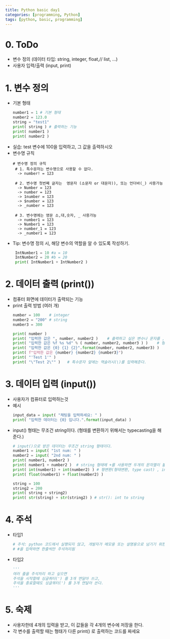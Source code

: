 ```yaml
---
title: Python basic day1
categories: [programming, Python]
tags: [python, basic, programming]
---
```

# 0\. ToDo
- 변수 정의 (데이터 타입: string, integer, float,// list, ...)
- 사용자 입력/출력 (input, print)

# 1\. 변수 정의
- 기본 형태
  ```python
  number1 = 1 # 기본 형태
  number2 = 123.0
  string = "test1"
  print( string ) # 출력하는 기능
  print( number1 )
  print( number2 )
  ```
- 실습: test 변수에 100을 입력하고, 그 값을 출력하시오
- 변수명 규칙
   ```
   # 변수명 정의 규칙
    # 1. 특수문자는 변수명으로 사용할 수 없다.
     -> number! = 123

    # 2. 변수명 첫번째 글자는  영문자 (소문자 or 대문자)), 또는 언더바(_) 사용가능
     -> Number = 123
     -> number = 123
     -> 1number = 123
     -> $number = 123
     -> _number = 123

    # 3. 변수명에는 영문 소,대,숫자, _ 사용가능
     -> number1 = 123
     -> Number1 = 123
     -> number_1 = 123
     -> _number1 = 123
   ```
- Tip: 변수명 정의 시, 해당 변수의 역할을 알 수 있도록 작성하기.
   ```python
    IntNumber1 = 10 #a = 10
    IntNumber2 = 20 #b = 20
    print( IntNumber1 + IntNumber2 )
   ```
   

# 2\. 데이터 출력 (print())
- 컴퓨터 화면에 데이터가 출력되는 기능
- print 출력 방법 (여러 개)
   ```python
  number = 100    # integer
  number2 = "200" # string
  number3 = 300 

  print( number )
  print( "입력한 값은 ", number, number2 )    # 출력하고 싶은 변수나 문자를 ,를 기준으로 나열하기
  print( "입력한 값은 %f %s %d" % ( number, number2, number3 ) )    # 형식 지정자로 출력 
  print( "입력한 값은 {0} {1} {2}".format(number, number2, number3) )
  print( f"입력한 값은 {number} {number2} {number3}")
  print( "'Test 1'" )
  print( "\"Test 2\"" )   # 특수문자 앞에는 역슬러시(\)를 입력해준다.
   ```
# 3\. 데이터 입력 (input())
- 사용자가 컴퓨터로 입력하는것
- 예시
   ```python
  input_data = input( "채팅을 입력하세요: " )
  print( "입력한 데이터는 {0} 입니다.".format(input_data) )
   ```
- input() 형태는 무조건 string이다. (형태를 변환하기 위해서는 typecasting을 해준다.)
   ```python
  # input()으로 받은 데이터는 무조건 string 형태이다.
  number1 = input( "1st num: " )
  number2 = input( "2nd num: " )
  print( number1, number2 )
  print( number1 + number2 )  # string 형태에 +를 사용하면 두개의 문자열이 붙는다.
  print( int(number1) + int(number2) ) # 형변환(형태변환, type cast) , int(): str to int
  print( float(number1) + float(number2) )
   ```
   ```python
  string = 100
  string2 = 200
  print( string + string2)
  print( str(string) + str(string2) ) # str(): int to string
   ```

# 4\. 주석
- 타입1
  ```python
  # 주석: python 코드에서 실행되지 않고, 개발자가 메모용 또는 설명용으로 넘기기 위한 멘트
  # #을 입력하면 한줄씩만 주석처리됨
  ```
- 타입2
   ```python
  '''
  여러 줄을 주석처리 하고 싶으면
  주석을 시작할때 싱글쿼터(') 를 3개 연달아 쓰고,
  주석을 종료할때도 싱글쿼터(') 를 3개 연달아 쓴다.
  '''
   ```

# 5\. 숙제
  - 사용자한테 4개의 입력을 받고, 이 값들을 각 4개의 변수에 저장을 한다.
  - 각 변수를 출력할 때는 형태가 다른 print() 로 출력하는 코드를 짜세요
